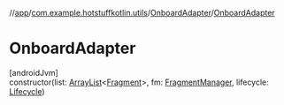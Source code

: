 //[app](../../../index.md)/[com.example.hotstuffkotlin.utils](../index.md)/[OnboardAdapter](index.md)/[OnboardAdapter](-onboard-adapter.md)

# OnboardAdapter

[androidJvm]\
constructor(list: [ArrayList](https://kotlinlang.org/api/latest/jvm/stdlib/kotlin.collections/-array-list/index.html)&lt;[Fragment](https://developer.android.com/reference/kotlin/androidx/fragment/app/Fragment.html)&gt;, fm: [FragmentManager](https://developer.android.com/reference/kotlin/androidx/fragment/app/FragmentManager.html), lifecycle: [Lifecycle](https://developer.android.com/reference/kotlin/androidx/lifecycle/Lifecycle.html))
